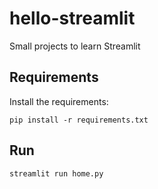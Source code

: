 # hello-streamlit
Small projects to learn Streamlit

## Requirements
Install the requirements:
```
pip install -r requirements.txt
```

## Run
```
streamlit run home.py
```
